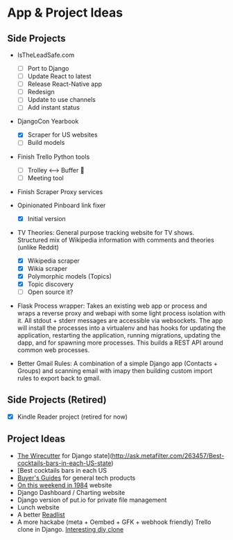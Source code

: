 # App & Project Ideas

## Side Projects

- IsTheLeadSafe.com 
  + [ ] Port to Django
  + [ ] Update React to latest
  + [ ] Release React-Native app
  + [ ] Redesign
  + [ ] Update to use channels
  + [ ] Add instant status

- DjangoCon Yearbook
  + [x] Scraper for US websites
  + [ ] Build models

- Finish Trello Python tools
  + [ ] Trolley <--> Buffer :trolleybus:
  + [ ] Meeting tool

- Finish Scraper Proxy services

- Opinionated Pinboard link fixer
  + [x] Initial version

- TV Theories: General purpose tracking website for TV shows. Structured mix of Wikipedia information with comments and theories (unlike Reddit)
  + [x] Wikipedia scraper
  + [x] Wikia scraper
  + [x] Polymorphic models (Topics)
  + [x] Topic discovery
  + [ ] Open source it?

- Flask Process wrapper: Takes an existing web app or process and wraps a reverse proxy and webapi with some light process isolation with it. All stdout + stderr messages are accessible via websockets. The app will install the processes into a virtualenv and has hooks for updating the application, restarting the application, running migrations, updating the dapp, and for spawning more processes. This builds a REST API around common web processes.

- Better Gmail Rules: A combination of a simple Django app (Contacts + Groups) and scanning email with imapy then building custom import rules to export back to gmail.

## Side Projects (Retired)

- [x] Kindle Reader project (retired for now)

## Project Ideas

- [The Wirecutter](http://thewirecutter.com/) for Django
  state](http://ask.metafilter.com/263457/Best-cocktails-bars-in-each-US-state)
- [Best cocktails bars in each US
- [Buyer's Guides](http://buyersguide.macrumors.com/) for general tech products
- [On this weekend in 1984](http://kottke.org/14/06/on-this-weekend-in-1984) website
- Django Dashboard / Charting website
- Django version of put.io for private file management
- Lunch website
- A better [Readlist](http://readlists.com/)
- A more hackabe (meta + Oembed + GFK + webhook friendly) Trello clone in Django. [Interesting diy clone](https://blog.diacode.com/trello-clone-with-phoenix-and-react-pt-1)
